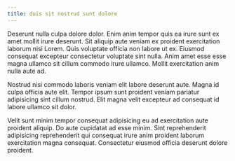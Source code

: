 ```yaml
---
title: duis sit nostrud sunt dolore
---
```


Deserunt nulla culpa dolore dolor. Enim anim tempor quis ea irure sunt ex amet mollit irure deserunt. Sit aliquip aute veniam ex proident exercitation laborum nisi Lorem. Quis voluptate officia non labore ut ex. Eiusmod consequat excepteur consectetur voluptate sint nulla. Anim amet esse esse magna ullamco sit cillum commodo irure ullamco. Mollit exercitation anim nulla aute ad.

Nostrud nisi commodo laboris veniam elit labore deserunt aute. Magna id culpa officia aute elit. Tempor ipsum sunt proident veniam pariatur adipisicing sint cillum nostrud. Elit magna velit excepteur ad consequat id labore ullamco sit dolor.

Velit sunt minim tempor consequat adipisicing eu ad exercitation aute proident aliquip. Do aute cupidatat ad esse minim. Sint reprehenderit adipisicing reprehenderit qui consequat irure anim proident laborum exercitation magna consequat. Consectetur eiusmod officia deserunt dolore proident.